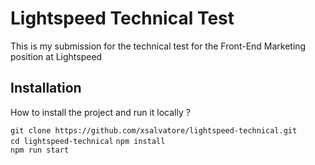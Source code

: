 # Lightspeed Technical Test

This is my submission for the technical test for the Front-End Marketing position at Lightspeed

## Installation

How to install the project and run it locally ?

```git clone https://github.com/xsalvatore/lightspeed-technical.git```  
```cd lightspeed-technical``` 
```npm install```  
```npm run start```
